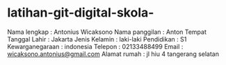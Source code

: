 # latihan-git-digital-skola-

Nama lengkap : Antonius Wicaksono
Nama panggilan : Anton
Tempat Tanggal Lahir : Jakarta
Jenis Kelamin : laki-laki
Pendidikan : S1
Kewarganegaraan : indonesia
Telepon : 02133488499
Email : wicaksono.antonius@gmail.com
Alamat rumah : jl hiu 4 tangerang selatan

